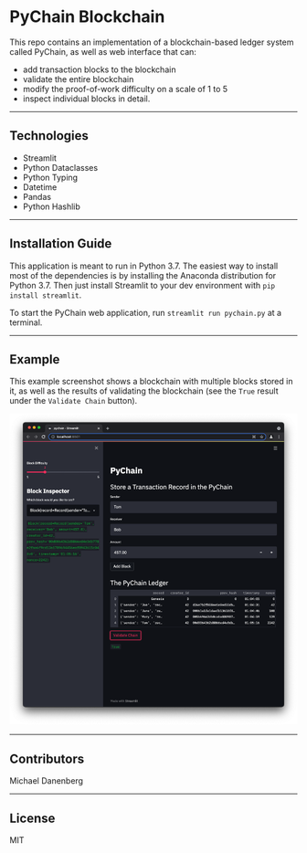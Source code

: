 # PyChain Blockchain

This repo contains an implementation of a blockchain-based ledger system called PyChain, as well as web interface that can:
* add transaction blocks to the blockchain
* validate the entire blockchain
* modify the proof-of-work difficulty on a scale of 1 to 5
* inspect individual blocks in detail.

---

## Technologies

* Streamlit
* Python Dataclasses
* Python Typing
* Datetime
* Pandas
* Python Hashlib

---

## Installation Guide

This application is meant to run in Python 3.7.  The easiest way to install most of the dependencies is by installing the Anaconda distribution for Python 3.7.  Then just install Streamlit to your dev environment with `pip install streamlit`.

To start the PyChain web application, run `streamlit run pychain.py` at a terminal.

---

## Example

This example screenshot shows a blockchain with multiple blocks stored in it, as well as the results of validating the blockchain (see the `True` result under the `Validate Chain` button).

![PyChain Application Page](Images/pychain_app_page.png)

---

## Contributors

Michael Danenberg

---

## License

MIT